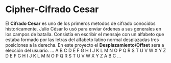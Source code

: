# Cipher-Cifrado Cesar
El **Cifrado Cesar** es uno de los primeros metodos de cifrado conocidos historicamente. Julio César lo usó para enviar órdenes a sus generales en los campos de batalla. Consistía en escribir el mensaje con un alfabeto que estaba formado por las letras del alfabeto latino normal desplazadas tres posiciones a la derecha. 
En este proyecto el **Desplazamiento/Offset** sera a elección del usuario.
...
A B C D E F G H I J K L M N O P Q R S T U V W X Y Z
D E F G H I J K L M N O P Q R S T U V W X Y Z A B C
...